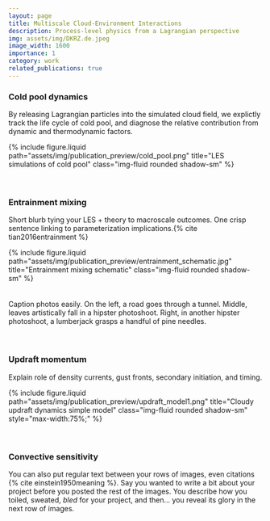 ```yaml
---
layout: page
title: Multiscale Cloud-Environment Interactions
description: Process-level physics from a Lagrangian perspective
img: assets/img/DKRZ.de.jpeg
image_width: 1600
importance: 1
category: work
related_publications: true
---
```


### Cold pool dynamics

By releasing Lagrangian particles into the simulated cloud field, we explictly track the life cycle of cold pool, and diagnose the relative contribution from dynamic and thermodynamic factors.

<div class="text-center my-3">
  {% include figure.liquid
     path="assets/img/publication_preview/cold_pool.png"
     title="LES simulations of cold pool"
     class="img-fluid rounded shadow-sm"
  %}
</div>
<br><br>
    
### Entrainment mixing

Short blurb tying your LES + theory to macroscale outcomes. One crisp sentence linking to parameterization implications.{% cite tian2016entrainment %}

<div class="text-center my-3">
  {% include figure.liquid
     path="assets/img/publication_preview/entrainment_schematic.jpg"
     title="Entrainment mixing schematic"
     class="img-fluid rounded shadow-sm"
  %}
</div>
<br><br>
<div class="caption">
    Caption photos easily. On the left, a road goes through a tunnel. Middle, leaves artistically fall in a hipster photoshoot. Right, in another hipster photoshoot, a lumberjack grasps a handful of pine needles.
</div>
<br><br>

### Updraft momentum

Explain role of density currents, gust fronts, secondary initiation, and timing.

<div class="text-center my-3">
  {% include figure.liquid
     path="assets/img/publication_preview/updraft_model1.png"
     title="Cloudy updraft dynamics simple model"
     class="img-fluid rounded shadow-sm"
     style="max-width:75%;"
  %}
</div>
<br><br>

### Convective sensitivity

You can also put regular text between your rows of images, even citations {% cite einstein1950meaning %}.
Say you wanted to write a bit about your project before you posted the rest of the images.
You describe how you toiled, sweated, _bled_ for your project, and then... you reveal its glory in the next row of images.


